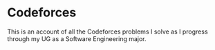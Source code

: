# Codeforces
This is an account of all the Codeforces problems I solve as I progress through my UG as a Software Engineering major.
